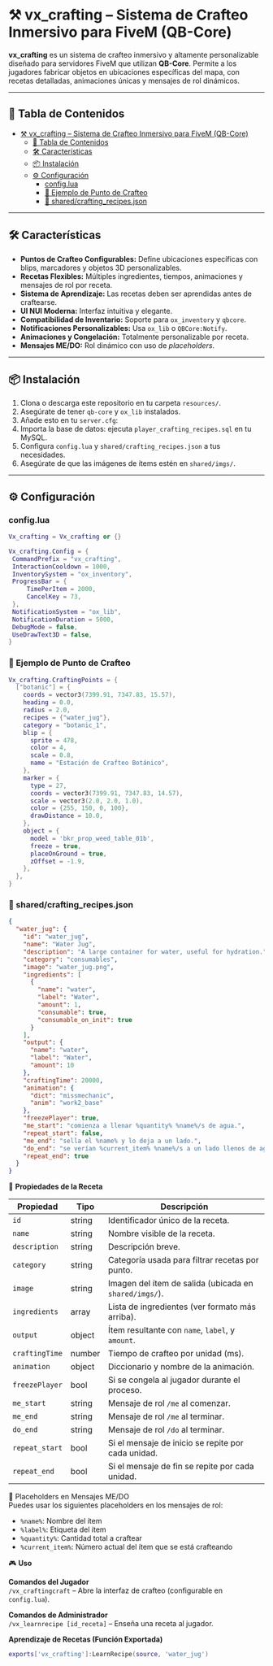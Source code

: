 # ⚒️ vx_crafting – Sistema de Crafteo Inmersivo para FiveM (QB-Core)

**vx_crafting** es un sistema de crafteo inmersivo y altamente personalizable diseñado para servidores FiveM que utilizan **QB-Core**. Permite a los jugadores fabricar objetos en ubicaciones específicas del mapa, con recetas detalladas, animaciones únicas y mensajes de rol dinámicos.

---

## 🧭 Tabla de Contenidos

- [⚒️ vx\_crafting – Sistema de Crafteo Inmersivo para FiveM (QB-Core)](#️-vx_crafting--sistema-de-crafteo-inmersivo-para-fivem-qb-core)
  - [🧭 Tabla de Contenidos](#-tabla-de-contenidos)
  - [🛠️ Características](#️-características)
  - [📦 Instalación](#-instalación)
  - [⚙️ Configuración](#️-configuración)
    - [config.lua](#configlua)
    - [🧪 Ejemplo de Punto de Crafteo](#-ejemplo-de-punto-de-crafteo)
    - [📄 shared/crafting\_recipes.json](#-sharedcrafting_recipesjson)

---

## 🛠️ Características

- **Puntos de Crafteo Configurables:** Define ubicaciones específicas con blips, marcadores y objetos 3D personalizables.  
- **Recetas Flexibles:** Múltiples ingredientes, tiempos, animaciones y mensajes de rol por receta.  
- **Sistema de Aprendizaje:** Las recetas deben ser aprendidas antes de craftearse.  
- **UI NUI Moderna:** Interfaz intuitiva y elegante.  
- **Compatibilidad de Inventario:** Soporte para `ox_inventory` y `qbcore`.  
- **Notificaciones Personalizables:** Usa `ox_lib` o `QBCore:Notify`.  
- **Animaciones y Congelación:** Totalmente personalizable por receta.  
- **Mensajes ME/DO:** Rol dinámico con uso de *placeholders*.  

---

## 📦 Instalación

1. Clona o descarga este repositorio en tu carpeta `resources/`.  
2. Asegúrate de tener `qb-core` y `ox_lib` instalados.  
3. Añade esto en tu `server.cfg`:
4. Importa la base de datos: ejecuta `player_crafting_recipes.sql` en tu MySQL.  
5. Configura `config.lua` y `shared/crafting_recipes.json` a tus necesidades.  
6. Asegúrate de que las imágenes de ítems estén en `shared/imgs/`.  

---

## ⚙️ Configuración

### config.lua

```lua
Vx_crafting = Vx_crafting or {}

Vx_crafting.Config = {
 CommandPrefix = "vx_crafting",
 InteractionCooldown = 1000,
 InventorySystem = "ox_inventory",
 ProgressBar = {
     TimePerItem = 2000,
     CancelKey = 73,
 },
 NotificationSystem = "ox_lib",
 NotificationDuration = 5000,
 DebugMode = false,
 UseDrawText3D = false,
}
```

### 🧪 Ejemplo de Punto de Crafteo

```lua
Vx_crafting.CraftingPoints = {
  ["botanic"] = {
    coords = vector3(7399.91, 7347.83, 15.57),
    heading = 0.0,
    radius = 2.0,
    recipes = {"water_jug"},
    category = "botanic_1",
    blip = {
      sprite = 478,
      color = 4,
      scale = 0.8,
      name = "Estación de Crafteo Botánico",
    },
    marker = {
      type = 27,
      coords = vector3(7399.91, 7347.83, 14.57),
      scale = vector3(2.0, 2.0, 1.0),
      color = {255, 150, 0, 100},
      drawDistance = 10.0,
    },
    object = {
      model = 'bkr_prop_weed_table_01b',
      freeze = true,
      placeOnGround = true,
      zOffset = -1.9,
    },
  },
}
```

### 📄 shared/crafting_recipes.json

```json
{
  "water_jug": {
    "id": "water_jug",
    "name": "Water Jug",
    "description": "A large container for water, useful for hydration.",
    "category": "consumables",
    "image": "water_jug.png",
    "ingredients": [
      {
        "name": "water",
        "label": "Water",
        "amount": 1,
        "consumable": true,
        "consumable_on_init": true
      }
    ],
    "output": {
      "name": "water",
      "label": "Water",
      "amount": 10
    },
    "craftingTime": 20000,
    "animation": {
      "dict": "missmechanic",
      "anim": "work2_base"
    },
    "freezePlayer": true,
    "me_start": "comienza a llenar %quantity% %name%/s de agua.",
    "repeat_start": false,
    "me_end": "sella el %name% y lo deja a un lado.",
    "do_end": "se verían %current_item% %name%/s a un lado llenos de agua.",
    "repeat_end": true
  }
}
```

🧪 **Propiedades de la Receta**

| Propiedad     | Tipo    | Descripción                                         |
|---------------|---------|-----------------------------------------------------|
| `id`          | string  | Identificador único de la receta.                   |
| `name`        | string  | Nombre visible de la receta.                         |
| `description` | string  | Descripción breve.                                   |
| `category`    | string  | Categoría usada para filtrar recetas por punto.     |
| `image`       | string  | Imagen del ítem de salida (ubicada en `shared/imgs/`). |
| `ingredients` | array   | Lista de ingredientes (ver formato más arriba).     |
| `output`      | object  | Ítem resultante con `name`, `label`, y `amount`.    |
| `craftingTime`| number  | Tiempo de crafteo por unidad (ms).                   |
| `animation`   | object  | Diccionario y nombre de la animación.                |
| `freezePlayer`| bool    | Si se congela al jugador durante el proceso.        |
| `me_start`    | string  | Mensaje de rol `/me` al comenzar.                    |
| `me_end`      | string  | Mensaje de rol `/me` al terminar.                    |
| `do_end`      | string  | Mensaje de rol `/do` al terminar.                    |
| `repeat_start`| bool    | Si el mensaje de inicio se repite por cada unidad.  |
| `repeat_end`  | bool    | Si el mensaje de fin se repite por cada unidad.     |

🧩 Placeholders en Mensajes ME/DO  
Puedes usar los siguientes placeholders en los mensajes de rol:

- `%name%`: Nombre del ítem  
- `%label%`: Etiqueta del ítem  
- `%quantity%`: Cantidad total a craftear  
- `%current_item%`: Número actual del ítem que se está crafteando

🎮 **Uso**

**Comandos del Jugador**  
`/vx_craftingcraft` – Abre la interfaz de crafteo (configurable en `config.lua`).

**Comandos de Administrador**  
`/vx_learnrecipe [id_receta]` – Enseña una receta al jugador.

**Aprendizaje de Recetas (Función Exportada)**  
```lua
exports['vx_crafting']:LearnRecipe(source, 'water_jug')
```
